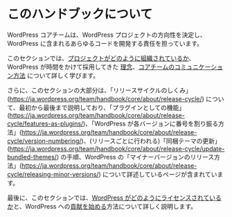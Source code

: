 <!--
# About
-->

# このハンドブックについて

<!--
The WordPress core team is responsible for setting the direction of the WordPress project and developing every bit of code that ships with WordPress.
-->

WordPress コアチームは、WordPress プロジェクトの方向性を決定し、WordPress に含まれるあらゆるコードを開発する責任を担っています。

<!--
In this section, you will learn more about how [the project is organized](https://make.wordpress.org/core/handbook/about/organization/), the [philosophies](https://make.wordpress.org/core/handbook/about/philosophies/) that WordPress has adopted over time, and [how the core team communicates](https://make.wordpress.org/core/handbook/about/communication/).
-->

このセクションでは、[プロジェクトがどのように組織されているか](https://ja.wordpress.org/team/handbook/core/about/organization/)、WordPress が時間をかけて採用してきた [理念](https://ja.wordpress.org/team/handbook/core/about/philosophies/)、[コアチームのコミュニケーション方法](https://ja.wordpress.org/team/handbook/core/about/communication/) について詳しく学びます。

<!--
Additionally, a large portion of this section discusses [how the release cycle works](https://make.wordpress.org/core/handbook/about/release-cycle/), from start to finish, including pages that detail the process for [features as plugins](https://make.wordpress.org/core/handbook/about/release-cycle/features-as-plugins/), [how WordPress “numbers” each version](https://make.wordpress.org/core/handbook/about/release-cycle/version-numbering/), steps involved with [updating the bundled themes](https://make.wordpress.org/core/handbook/about/release-cycle/update-bundled-themes/) (which takes place each release), and [how to release minor versions](https://make.wordpress.org/core/handbook/about/release-cycle/releasing-minor-versions/) of WordPress.
-->

さらに、このセクションの大部分は、「リリースサイクルのしくみ」(https://ja.wordpress.org/team/handbook/core/about/release-cycle/) について、最初から最後まで説明しており、「プラグインとしての機能」(https://ja.wordpress.org/team/handbook/core/about/release-cycle/features-as-plugins/)、「WordPress が各バージョンに番号を割り振る方法」(https://ja.wordpress.org/team/handbook/core/about/release-cycle/version-numbering/)、(リリースごとに行われる)「同梱テーマの更新」(https://ja.wordpress.org/team/handbook/core/about/release-cycle/update-bundled-themes/) の手順、WordPress の「マイナーバージョンのリリース方法」(https://ja.wordpress.org/team/handbook/core/about/release-cycle/releasing-minor-versions/) について詳述しているページが含まれています。

<!--
Lastly, in this section you will learn more about [how WordPress is licensed](https://make.wordpress.org/core/handbook/about/licensing/) and how to [get started contributing](https://make.wordpress.org/core/handbook/about/getting-started-at-a-contributor-day/) to WordPress.
-->

最後に、このセクションでは、[WordPress がどのようにライセンスされているか](https://ja.wordpress.org/team/handbook/core/about/licensing/)と、WordPress への[貢献を始める](https://ja.wordpress.org/team/handbook/core/about/getting-started-at-a-contributor-day/)方法について詳しく説明します。
